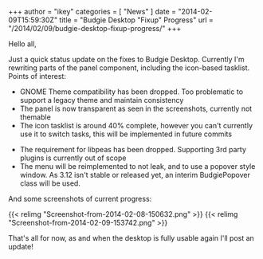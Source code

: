 +++
author = "ikey"
categories = [
"News"
]
date =  "2014-02-09T15:59:30Z"
title = "Budgie Desktop \"Fixup\" Progress"
url = "/2014/02/09/budgie-desktop-fixup-progress/"
+++

Hello all,

Just a quick status update on the fixes to Budgie Desktop. Currently I'm rewriting parts of the panel component, including the icon-based tasklist. Points of interest:

* GNOME Theme compatibility has been dropped. Too problematic to support a legacy theme and maintain consistency
* The panel is now transparent as seen in the screenshots, currently not themable
* The icon tasklist is around 40% complete, however you can't currently use it to switch tasks, this will be implemented in future commits
<!--more-->
* The requirement for libpeas has been dropped. Supporting 3rd party plugins is currently out of scope
* The menu will be reimplemented to not leak, and to use a popover style window. As 3.12 isn't stable or released yet, an interim BudgiePopover class will be used.

And some screenshots of current progress:

{{< relimg "Screenshot-from-2014-02-08-150632.png" >}}
{{< relimg "Screenshot-from-2014-02-09-153742.png" >}}

That's all for now, as and when the desktop is fully usable again I'll post an update!